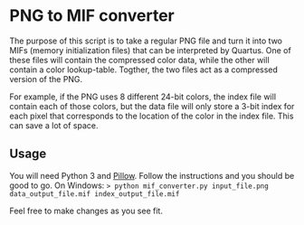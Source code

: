 # PNG to MIF converter

The purpose of this script is to take a regular PNG file and turn it into two MIFs (memory initialization files) that can be interpreted by Quartus. One of these files will contain the compressed color data, while the other will contain a color lookup-table. Togther, the two files act as a compressed version of the PNG.

For example, if the PNG uses 8 different 24-bit colors, the index file will contain each of those colors, but the data file will only store a 3-bit index for each pixel that corresponds to the location of the color in the index file. This can save a lot of space.

## Usage
You will need Python 3 and [Pillow](https://pypi.python.org/pypi/Pillow/2.7.0). Follow the instructions and you should be good to go.
On Windows:
```> python mif_converter.py input_file.png data_output_file.mif index_output_file.mif```

Feel free to make changes as you see fit.